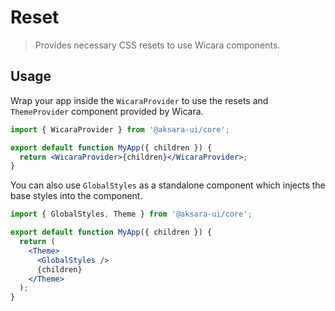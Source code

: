 # Reset

> Provides necessary CSS resets to use Wicara components.

## Usage

Wrap your app inside the `WicaraProvider` to use the resets and `ThemeProvider` component provided by Wicara.

```jsx
import { WicaraProvider } from '@aksara-ui/core';

export default function MyApp({ children }) {
  return <WicaraProvider>{children}</WicaraProvider>;
}
```

You can also use `GlobalStyles` as a standalone component which injects the base styles into the component.

```jsx
import { GlobalStyles, Theme } from '@aksara-ui/core';

export default function MyApp({ children }) {
  return (
    <Theme>
      <GlobalStyles />
      {children}
    </Theme>
  );
}
```
